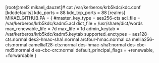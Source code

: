 [root@mel2 mikael_dauzet]# cat /var/kerberos/krb5kdc/kdc.conf
[kdcdefaults]
 kdc_ports = 88
 kdc_tcp_ports = 88
[realms]
 MIKAELGITHUB.PA = {
  #master_key_type = aes256-cts
  acl_file = /var/kerberos/krb5kdc/kadm5.acl
  dict_file = /usr/share/dict/words
  max_renewable_life = 7d
  max_life = 1d
  admin_keytab = /var/kerberos/krb5kdc/kadm5.keytab
  supported_enctypes = aes128-cts:normal des3-hmac-sha1:normal arcfour-hmac:normal ca
mellia256-cts:normal camellia128-cts:normal des-hmac-sha1:normal des-cbc-md5:normal d
es-cbc-crc:normal
  default_principal_flags = +renewable, +forwardable
 }
